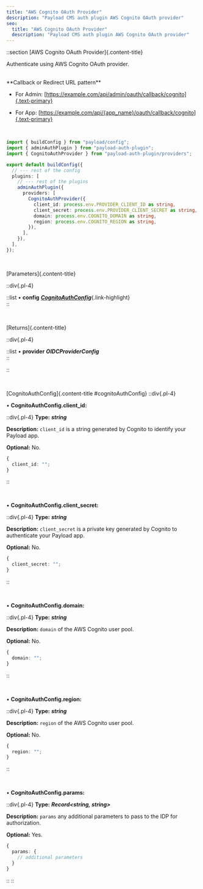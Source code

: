 ```yaml
---
title: "AWS Cognito OAuth Provider"
description: "Payload CMS auth plugin AWS Cognito OAuth provider"
seo:
  title: "AWS Cognito OAuth Provider"
  description: "Payload CMS auth plugin AWS Cognito OAuth provider"
---
```


::section
[AWS Cognito OAuth Provider]{.content-title}

Authenticate using AWS Cognito OAuth provider.

<br/>
**Callback or Redirect URL pattern**

- For Admin: [https://example.com/api/admin/oauth/callback/cognito]{.text-primary}

- For App: [https://example.com/api/{app_name}/oauth/callback/cognito]{.text-primary}

<br/>

```ts [src/payload.config.ts] {3, 11-16}
import { buildConfig } from "payload/config";
import { adminAuthPlugin } from "payload-auth-plugin";
import { CognitoAuthProvider } from "payload-auth-plugin/providers";

export default buildConfig({
  // --- rest of the config
  plugins: [
    // --- rest of the plugins
    adminAuthPlugin({
      providers: [
        CognitoAuthProvider({
          client_id: process.env.PROVIDER_CLIENT_ID as string,
          client_secret: process.env.PROVIDER_CLIENT_SECRET as string,
          domain: process.env.COGNITO_DOMAIN as string,
          region: process.env.COGNITO_REGION as string,
        }),
      ],
    }),
  ],
});
```

<br/>

[Parameters]{.content-title}

::div{.pl-4}

::list
• **config** [**_CognitoAuthConfig_**](#cognitoAuthConfig){.link-highlight}
<br/>
::

<br/>

[Returns]{.content-title}

::div{.pl-4}

::list
• **provider** **_OIDCProviderConfig_**
<br/>
::

::

<br/>

[CognitoAuthConfig]{.content-title #cognitoAuthConfig}
::div{.pl-4}

• **CognitoAuthConfig.client_id:**

::div{.pl-4}
**Type:** **_string_**

**Description:** `client_id` is a string generated by Cognito to identify your Payload app.

**Optional:** No.

```ts
{
  client_id: "";
}
```

::

<br/>

• **CognitoAuthConfig.client_secret:**

::div{.pl-4}
**Type:** **_string_**

**Description:** `client_secret` is a private key generated by Cognito to authenticate your Payload app.

**Optional:** No.

```ts
{
  client_secret: "";
}
```

::

<br/>

• **CognitoAuthConfig.domain:**

::div{.pl-4}
**Type:** **_string_**

**Description:** `domain` of the AWS Cognito user pool.

**Optional:** No.

```ts
{
  domain: "";
}
```

::

<br/>

• **CognitoAuthConfig.region:**

::div{.pl-4}
**Type:** **_string_**

**Description:** `region` of the AWS Cognito user pool.

**Optional:** No.

```ts
{
  region: "";
}
```

::

<br/>

• **CognitoAuthConfig.params:**

::div{.pl-4}
**Type:** **_Record<string, string>_**

**Description:** `params` any additional parameters to pass to the IDP for authorization.

**Optional:** Yes.

```ts
{
  params: {
    // additional parameters
  }
}
```

::
::
